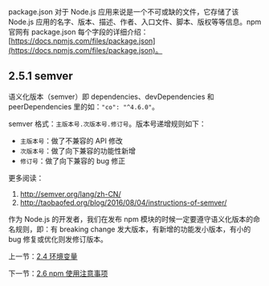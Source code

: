 package.json 对于 Node.js 应用来说是一个不可或缺的文件，它存储了该 Node.js 应用的名字、版本、描述、作者、入口文件、脚本、版权等等信息。npm 官网有 package.json 每个字段的详细介绍：[https://docs.npmjs.com/files/package.json](https://docs.npmjs.com/files/package.json)。

## 2.5.1 semver

语义化版本（semver）即 dependencies、devDependencies 和 peerDependencies 里的如：`"co": "^4.6.0"`。

semver 格式：`主版本号.次版本号.修订号`。版本号递增规则如下：

- `主版本号`：做了不兼容的 API 修改
- `次版本号`：做了向下兼容的功能性新增
- `修订号`：做了向下兼容的 bug 修正

更多阅读：

1. http://semver.org/lang/zh-CN/
2. http://taobaofed.org/blog/2016/08/04/instructions-of-semver/

作为 Node.js 的开发者，我们在发布 npm 模块的时候一定要遵守语义化版本的命名规则，即：有 breaking change 发大版本，有新增的功能发小版本，有小的 bug 修复或优化则发修订版本。

上一节：[2.4 环境变量](https://github.com/se7en-1992/lottery/blob/master/book/2.4%20%E7%8E%AF%E5%A2%83%E5%8F%98%E9%87%8F.md)

下一节：[2.6 npm 使用注意事项](https://github.com/se7en-1992/lottery/blob/master/book/2.6%20npm%20%E4%BD%BF%E7%94%A8%E6%B3%A8%E6%84%8F%E4%BA%8B%E9%A1%B9.md)
